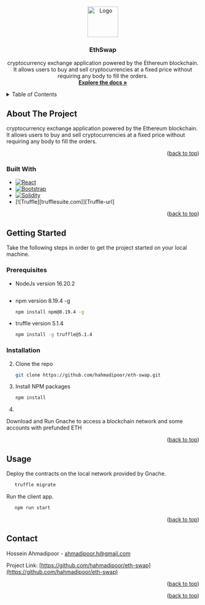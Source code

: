 <!-- Improved compatibility of back to top link: See: https://github.com/othneildrew/Best-README-Template/pull/73 -->
<a name="readme-top"></a>


<!-- PROJECT LOGO -->
<br />
<div align="center">
  <a href="https://github.com/hahmadipoor/eth-swap">
    <img src="src/logo.png" alt="Logo" width="80" height="80">
  </a>

<h3 align="center">EthSwap</h3>

  <p align="center">
    cryptocurrency exchange application powered by the Ethereum blockchain. It allows users to buy and sell cryptocurrencies at a fixed price without requiring any body to fill the orders.
    <br />
    <a href="https://github.com/hahmadipoor/eth-swap"><strong>Explore the docs »</strong></a>
  </p>
</div>



<!-- TABLE OF CONTENTS -->
<details>
  <summary>Table of Contents</summary>
  <ol>
    <li>
      <a href="#about-the-project">About The Project</a>
      <ul>
        <li><a href="#built-with">Built With</a></li>
      </ul>
    </li>
    <li>
      <a href="#getting-started">Getting Started</a>
      <ul>
        <li><a href="#prerequisites">Prerequisites</a></li>
        <li><a href="#installation">Installation</a></li>
      </ul>
    </li>
    <li><a href="#usage">Usage</a></li>
    <li><a href="#roadmap">Roadmap</a></li>
    <li><a href="#contributing">Contributing</a></li>
    <li><a href="#license">License</a></li>
    <li><a href="#contact">Contact</a></li>
    <li><a href="#acknowledgments">Acknowledgments</a></li>
  </ol>
</details>



<!-- ABOUT THE PROJECT -->
## About The Project
cryptocurrency exchange application powered by the Ethereum blockchain. It allows users to buy and sell cryptocurrencies at a fixed price without requiring any body to fill the orders.

<p align="right">(<a href="#readme-top">back to top</a>)</p>



### Built With

* [![React][React.js]][React-url]
* [![Bootstrap][Bootstrap.com]][Bootstrap-url]
* [![Solidity][Solidity.io]][Solidity-url]
* [![Truffle][trufflesuite.com]][Truffle-url]

<p align="right">(<a href="#readme-top">back to top</a>)</p>



<!-- GETTING STARTED -->
## Getting Started
Take the following steps in order to get the project started on your local machine. 

### Prerequisites
* NodeJs version 16.20.2
  ```sh
  
  ```

* npm version 8.19.4 -g
  ```sh 
  npm install npm@8.19.4 -g
  ```
* truffle version 5.1.4
  ```sh
  npm install -g truffle@5.1.4
  ```

### Installation

2. Clone the repo
   ```sh
   git clone https://github.com/hahmadipoor/eth-swap.git
   ```
3. Install NPM packages
   ```sh
   npm install
   ```
4. 
  Download and Run Gnache to access a blockchain network and some accounts with prefunded ETH
<p align="right">(<a href="#readme-top">back to top</a>)</p>


<!-- USAGE EXAMPLES -->
## Usage

Deploy the contracts on the local network provided by Gnache. 
```sh
   truffle migrate
   ```

Run the client app. 
```sh
   npm run start
   ```

<p align="right">(<a href="#readme-top">back to top</a>)</p>

<!-- CONTACT -->
## Contact

Hossein Ahmadipoor - ahmadipoor.h@gmail.com

Project Link: [https://github.com/hahmadipoor/eth-swap](https://github.com/hahmadipoor/eth-swap)

<p align="right">(<a href="#readme-top">back to top</a>)</p>


<p align="right">(<a href="#readme-top">back to top</a>)</p>

<!-- MARKDOWN LINKS & IMAGES -->
<!-- https://www.markdownguide.org/basic-syntax/#reference-style-links -->
[React.js]: https://img.shields.io/badge/React-20232A?style=for-the-badge&logo=react&logoColor=61DAFB
[React-url]: https://reactjs.org/
[Bootstrap.com]: https://img.shields.io/badge/Bootstrap-563D7C?style=for-the-badge&logo=bootstrap&logoColor=white
[Bootstrap-url]: https://getbootstrap.com
[Solidity.io]: https://img.shields.io/badge/solidity-563D7C?style=for-the-badge&logo=solidity&logoColor=white
[Solidity-url]: https://solidity.io
[Solidity.io]: https://trufflesuite.com/img/truffle-color.png
[Solidity-url]: https://trufflesuite.com/